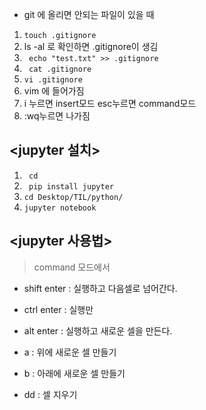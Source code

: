

- git 에 올리면 안되는 파일이 있을 때

1. `touch .gitignore`
2. ls -al 로 확인하면 .gitignore이 생김
3. ` echo "test.txt" >> .gitignore`
4. ` cat .gitignore`
5. `vi .gitignore`
6.  vim 에 들어가짐
7. i 누르면 insert모드 esc누르면 command모드
8. :wq누르면 나가짐



## <jupyter 설치>

1. ` cd`
2. ` pip install jupyter`
3. `cd Desktop/TIL/python/`
4. `jupyter notebook`



## <jupyter 사용법>

> command  모드에서 

- shift enter : 실행하고 다음셀로 넘어간다. 

- ctrl enter : 실행만

- alt enter : 실행하고 새로운 셀을 만든다.

- a : 위에 새로운 셀 만들기

- b : 아래에 새로운 셀 만들기

- dd : 셀 지우기